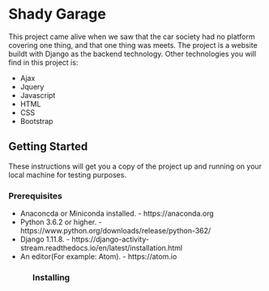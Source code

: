 <h1>Shady Garage</h1>
<p>This project came alive when we saw that the car society had no platform covering one thing, and that one thing was meets.
The project is a website buildt with Django as the backend technology. Other technologies you will find in this project is:
<ul>
<li> Ajax </li>
<li> Jquery </li>
<li> Javascript </li>
<li> HTML </li>
<li> CSS </li>
<li> Bootstrap </li>
</ul>
</p>

<h2>Getting Started</h2>

These instructions will get you a copy of the project up and running on your local machine for testing purposes.

<h3>Prerequisites</h3>
<ul>
  <li> Anaconcda or Miniconda installed. - https://anaconda.org</li>
  <li> Python 3.6.2 or higher. - https://www.python.org/downloads/release/python-362/</li>
  <li> Django 1.11.8. - https://django-activity-stream.readthedocs.io/en/latest/installation.html </li>
  <li> An editor(For example: Atom). - https://atom.io </li>
<ul>
  
<h3> Installing </h3>
